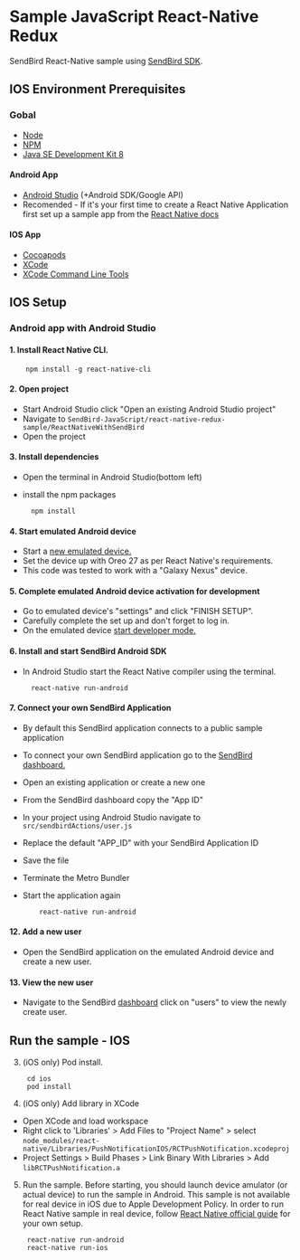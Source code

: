 # Sample JavaScript React-Native Redux

SendBird React-Native sample using [SendBird SDK](https://github.com/smilefam/SendBird-SDK-JavaScript).

## IOS Environment Prerequisites

### Gobal

- [Node](https://nodejs.org/en/)
- [NPM](https://www.npmjs.com/)
- [Java SE Development Kit 8](https://www.oracle.com/technetwork/java/javase/downloads/jdk8-downloads-2133151.html)

#### Android App

- [Android Studio](https://developer.android.com/studio/) (+Android SDK/Google API)
- Recomended - If it's your first time to create a React Native Application first set up a sample app from the [React Native docs](https://facebook.github.io/react-native/docs/getting-started.html)

#### IOS App

- [Cocoapods](https://cocoapods.org/)
- [XCode](https://developer.apple.com/xcode)
- [XCode Command Line Tools](https://facebook.github.io/react-native/docs/getting-started.html#xcode)


## IOS Setup


### Android app with Android Studio

#### 1. Install React Native CLI.

        npm install -g react-native-cli

#### 2. Open project
* Start Android Studio click "Open an existing Android Studio project" 
* Navigate to `SendBird-JavaScript/react-native-redux-sample/ReactNativeWithSendBird`
* Open the project

#### 3. Install dependencies
* Open the terminal in Android Studio(bottom left) 
* install the npm packages

        npm install
        

#### 4. Start emulated Android device
* Start a [new emulated device.](https://developer.android.com/studio/run/managing-avds) 
* Set the device up with Oreo 27 as per React Native's requirements.
* This code was tested to work with a "Galaxy Nexus" device.

####  5. Complete emulated Android device activation for development 
* Go to emulated device's "settings" and click "FINISH SETUP". 
* Carefully complete the set up and don't forget to log in.
* On the emulated device [start developer mode.](https://developer.android.com/studio/debug/dev-options) 

#### 6. Install and start SendBird Android SDK
* In Android Studio start the React Native compiler using the terminal.

        react-native run-android
        
#### 7. Connect your own SendBird Application
* By default this SendBird application connects to a public sample application
* To connect your own SendBird application go to the [SendBird dashboard.](https://dashboard.sendbird.com/)
* Open an existing application or create a new one
* From the SendBird dashboard copy the "App ID"
* In your project using Android Studio navigate to ``src/sendbirdActions/user.js`` 
* Replace the default "APP_ID" with your SendBird Application ID
* Save the file
* Terminate the Metro Bundler
* Start the application again
          
          react-native run-android
          
#### 12. Add a new user
* Open the SendBird application on the emulated Android device and create a new user. 

#### 13. View the new user
* Navigate to the SendBird [dashboard](https://dashboard.sendbird.com/) click on "users" to view the newly create user. 

## Run the sample - IOS

3. (iOS only) Pod install.

        cd ios
        pod install

4. (iOS only) Add library in XCode

- Open XCode and load workspace
- Right click to 'Libraries' > Add Files to "Project Name" > select `node_modules/react-native/Libraries/PushNotificationIOS/RCTPushNotification.xcodeproj`
- Project Settings > Build Phases > Link Binary With Libraries > Add `libRCTPushNotification.a`

5. Run the sample. Before starting, you should launch device amulator (or actual device) to run the sample in Android. This sample is not available for real device in iOS due to Apple Development Policy. In order to run React Native sample in real device, follow [React Native official guide](https://facebook.github.io/react-native/docs/running-on-device.html) for your own setup.

        react-native run-android
        react-native run-ios

